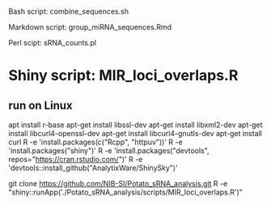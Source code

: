 # 



Bash script: combine_sequences.sh

Markdown script: group_miRNA_sequences.Rmd

Perl scipt: sRNA_counts.pl

# Shiny script: MIR_loci_overlaps.R 

## run on Linux

apt install r-base
apt-get install libssl-dev
apt-get install libxml2-dev
apt-get install libcurl4-openssl-dev
apt-get install libcurl4-gnutls-dev
apt-get install curl
R -e 'install.packages(c("Rcpp", "httpuv"))'
R -e 'install.packages("shiny")'
R -e 'install.packages("devtools", repos="https://cran.rstudio.com/")'
R -e 'devtools::install_github("AnalytixWare/ShinySky")'

git clone https://github.com/NIB-SI/Potato_sRNA_analysis.git
R -e "shiny::runApp('./Potato_sRNA_analysis/scripts/MIR_loci_overlaps.R')"
